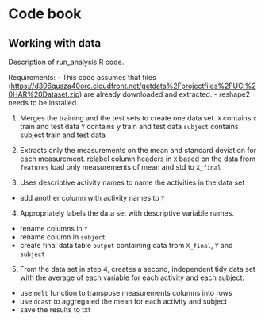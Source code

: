 # Code book

## Working with data
Description of run_analysis.R code.

Requirements:
	- This code assumes that files (https://d396qusza40orc.cloudfront.net/getdata%2Fprojectfiles%2FUCI%20HAR%20Dataset.zip) are 		already downloaded and extracted.
	- reshape2 needs to be installed

1. Merges the training and the test sets to create one data set.
	 `X` contains x train and test data
	 `Y` contains y train and test data
	 `subject` contains subject train and test data

2. Extracts only the measurements on the mean and standard deviation for each measurement. 
	  relabel column headers in `X` based on the data from `features`
	  load only measurements of mean and std to `X_final`

3. Uses descriptive activity names to name the activities in the data set
* add another column with activity names to `Y`


4. Appropriately labels the data set with descriptive variable names. 
* rename columns in `Y`
* rename column in `subject`
* create final data table `output` containing data from `X_final`, `Y` and `subject`

5. From the data set in step 4, creates a second, independent tidy data set with the average of each variable for each activity and each subject.
* use `melt` function to transpose measurements columns into rows
* use `dcast` to aggregated the mean for each activity and subject
* save the results to txt

